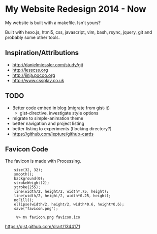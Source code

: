 # My Website Redesign 2014 - Now

My website is built with a makefile. Isn't yours?

Built with hexo.js, html5, css, javascript, vim, bash, rsync, jquery, git and probably some other tools.

## Inspiration/Attributions
- <http://danielmiessler.com/study/git>  
- <http://lesscss.org>  
- <http://jinja.pocoo.org>  
- <http://www.cssplay.co.uk>

## TODO ##

- Better code embed in blog (migrate from gist-it)
    -  gist-directive. investigate style options
- migrate to simple-animation theme
- better navigation and project listing
- better listing to experiments (flocking directory?)
- https://github.com/lepture/github-cards

## Favicon Code

The favicon is made with Processing. 

``` Processing
    size(32, 32);
    smooth();
    background(0);
    strokeWeight(2);
    stroke(255);
    line(width/2, height/2, width*.75, height);
    line(width/2, height/2, width*0.25, height);
    noFill();
    ellipse(width/2, height/2, width*0.6, height*0.6);
    save("favicon.png");
``` 
``` shell 
     %> mv favicon.png favicon.ico
```

<https://gist.github.com/drart/1344171>
